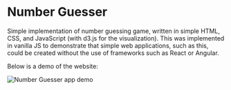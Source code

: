# Number Guesser

Simple implementation of number guessing game, written in simple HTML, CSS, and JavaScript (with d3.js for the visualization). This was implemented in vanilla JS to demonstrate that simple web applications, such as this, could be created without the use of frameworks such as React or Angular. 

Below is a demo of the website: 

![Number Guesser app demo](assets/number_guesser_demo.gif)
